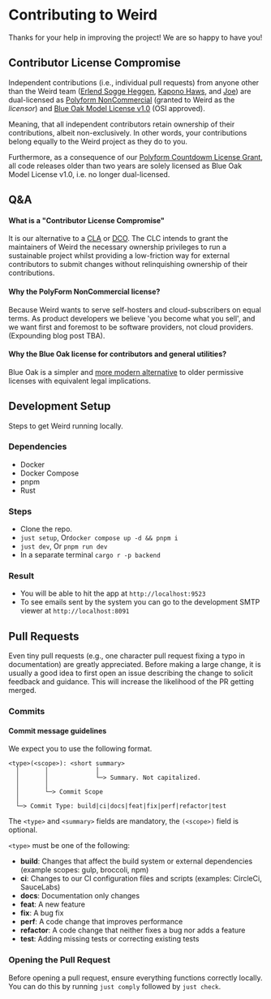 # Contributing to Weird

Thanks for your help in improving the project! We are so happy to have you!

## Contributor License Compromise

Independent contributions (i.e., individual pull requests) from anyone other than the Weird team ([Erlend Sogge Heggen][erlend], [Kapono Haws][kapono], and [Joe][joe]) are dual-licensed as [Polyform NonCommercial][polyform] (granted to Weird as the _licensor_) and [Blue Oak Model License v1.0][blueoak] (OSI approved).

Meaning, that all independent contributors retain ownership of their contributions, albeit non-exclusively. In other words, your contributions belong equally to the Weird project as they do to you.

Furthermore, as a consequence of our [Polyform Countdowm License Grant](https://polyformproject.org/licenses/countdown/1.0.0/), all code releases older than two years are solely licensed as Blue Oak Model License v1.0, i.e. no longer dual-licensed.

## Q&A

#### What is a "Contributor License Compromise"

It is our alternative to a [CLA][cla] or [DCO][dco]. The CLC intends to grant the maintainers of Weird the necessary ownership privileges to run a sustainable project whilst providing a low-friction way for external contributors to submit changes without relinquishing ownership of their contributions.

#### Why the PolyForm NonCommercial license?

Because Weird wants to serve self-hosters and cloud-subscribers on equal terms. As product developers we believe 'you become what you sell', and we want first and foremost to be software providers, not cloud providers. (Expounding blog post TBA).

#### Why the Blue Oak license for contributors and general utilities?

Blue Oak is a simpler and [more modern alternative][blue-oak] to older permissive licenses with equivalent legal implications.

## Development Setup

Steps to get Weird running locally.

### Dependencies

- Docker
- Docker Compose
- pnpm
- Rust

### Steps

- Clone the repo.
- `just setup`, Or`docker compose up -d && pnpm i`
- `just dev`, Or `pnpm run dev`
- In a separate terminal `cargo r -p backend`

### Result

- You will be able to hit the app at `http://localhost:9523`
- To see emails sent by the system you can go to the development SMTP viewer at `http://localhost:8091`

## Pull Requests

Even tiny pull requests (e.g., one character pull request fixing a typo in documentation) are greatly appreciated. Before making a large change, it is usually a good idea to first open an issue describing the change to solicit feedback and guidance. This will increase the likelihood of the PR getting merged.

### Commits

#### Commit message guidelines

We expect you to use the following format.

```
<type>(<scope>): <short summary>
  │       │             │
  │       │             └─> Summary. Not capitalized.
  │       │
  │       └─> Commit Scope
  │
  └─> Commit Type: build|ci|docs|feat|fix|perf|refactor|test
```

The `<type>` and `<summary>` fields are mandatory, the `(<scope>)` field is optional.

`<type>` must be one of the following:

- **build**: Changes that affect the build system or external dependencies (example scopes: gulp, broccoli, npm)
- **ci**: Changes to our CI configuration files and scripts (examples: CircleCi, SauceLabs)
- **docs**: Documentation only changes
- **feat**: A new feature
- **fix**: A bug fix
- **perf**: A code change that improves performance
- **refactor**: A code change that neither fixes a bug nor adds a feature
- **test**: Adding missing tests or correcting existing tests

### Opening the Pull Request

Before opening a pull request, ensure everything functions correctly locally.
You can do this by running `just comply` followed by `just check`.

[erlend]: https://github.com/erlend-sh/
[kapono]: https://github.com/zicklag/
[joe]: https://github.com/hnb-ku
[polyform]: https://polyformproject.org/licenses/noncommercial/1.0.0/
[blueoak]: https://blueoakcouncil.org/license/1.0.0

<!-- dprint-ignore -->
[cla]: https://en.wikipedia.org/wiki/Contributor_License_Agreement
[dco]: https://en.wikipedia.org/wiki/Developer_Certificate_of_Origin

<!-- dprint-ignore -->
[blue-oak]: https://writing.kemitchell.com/2019/03/09/Deprecation-Notice.html
